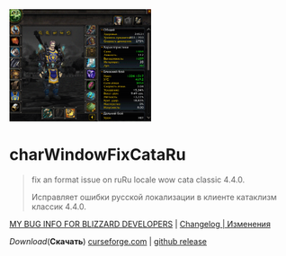 <img src="https://github.com/magick1337/charWindowFixCataRu/blob/main/readme.png" width=50% height=50%>


# charWindowFixCataRu
>fix an format issue on ruRu locale wow cata classic 4.4.0.
>
>Исправляет ошибки русской локализации в клиенте катаклизм классик 4.4.0.

[MY BUG INFO FOR BLIZZARD DEVELOPERS](https://github.com/magick1337/charWindowFixCataRu/blob/main/ISSUES.md) | [Changelog | Изменения](https://github.com/magick1337/charWindowFixCataRu/blob/main/CHANGELOG.md)

*Download*(**Скачать**) [curseforge.com](https://www.curseforge.com/wow/addons/charwindowfixcataru) | [github release](https://github.com/magick1337/charWindowFixCataRu/releases)


